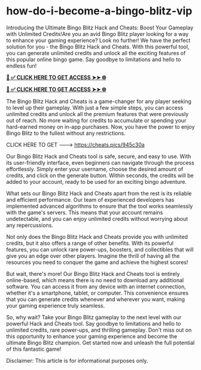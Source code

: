 # how-do-i-become-a-bingo-blitz-vip
Introducing the Ultimate Bingo Blitz Hack and Cheats: Boost Your Gameplay with Unlimited Credits!Are you an avid Bingo Blitz player looking for a way to enhance your gaming experience? Look no further! We have the perfect solution for you - the Bingo Blitz Hack and Cheats. With this powerful tool, you can generate unlimited credits and unlock all the exciting features of this popular online bingo game. Say goodbye to limitations and hello to endless fun!

**[📌 ✅ CLICK HERE TO GET ACCESS ➤➤ 🌐](https://newmegadeals.xyz/Bingo-blits/)**


**[📌 ✅ CLICK HERE TO GET ACCESS ➤➤ 🌐](https://newmegadeals.xyz/Bingo-blits/)**




The Bingo Blitz Hack and Cheats is a game-changer for any player seeking to level up their gameplay. With just a few simple steps, you can access unlimited credits and unlock all the premium features that were previously out of reach. No more waiting for credits to accumulate or spending your hard-earned money on in-app purchases. Now, you have the power to enjoy Bingo Blitz to the fullest without any restrictions.


CLICK HERE TO GET ---> https://cheats.pics/945c30a


Our Bingo Blitz Hack and Cheats tool is safe, secure, and easy to use. With its user-friendly interface, even beginners can navigate through the process effortlessly. Simply enter your username, choose the desired amount of credits, and click on the generate button. Within seconds, the credits will be added to your account, ready to be used for an exciting bingo adventure.

What sets our Bingo Blitz Hack and Cheats apart from the rest is its reliable and efficient performance. Our team of experienced developers has implemented advanced algorithms to ensure that the tool works seamlessly with the game's servers. This means that your account remains undetectable, and you can enjoy unlimited credits without worrying about any repercussions.

Not only does the Bingo Blitz Hack and Cheats provide you with unlimited credits, but it also offers a range of other benefits. With its powerful features, you can unlock rare power-ups, boosters, and collectibles that will give you an edge over other players. Imagine the thrill of having all the resources you need to conquer the game and achieve the highest scores!

But wait, there's more! Our Bingo Blitz Hack and Cheats tool is entirely online-based, which means there is no need to download any additional software. You can access it from any device with an internet connection, whether it's a smartphone, tablet, or computer. This convenience ensures that you can generate credits whenever and wherever you want, making your gaming experience truly seamless.

So, why wait? Take your Bingo Blitz gameplay to the next level with our powerful Hack and Cheats tool. Say goodbye to limitations and hello to unlimited credits, rare power-ups, and thrilling gameplay. Don't miss out on this opportunity to enhance your gaming experience and become the ultimate Bingo Blitz champion. Get started now and unleash the full potential of this fantastic game!

Disclaimer: This article is for informational purposes only. 
